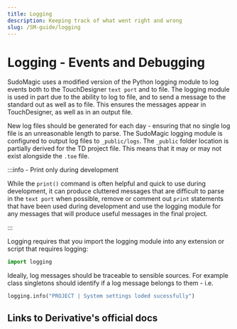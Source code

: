 ```yaml
---
title: Logging
description: Keeping track of what went right and wrong
slug: /SM-guide/logging
---
```


# Logging - Events and Debugging

SudoMagic uses a modified version of the Python logging module to log events both to the TouchDesigner `text port` and to file. The logging module is used in part due to the ability to log to file, and to send a message to the standard out as well as to file. This ensures the messages appear in TouchDesigner, as well as in an output file. 

New log files should be generated for each day - ensuring that no single log file is an unreasonable length to parse. The SudoMagic logging module is configured to output log files to `_public/logs`. The `_public` folder location is partially derived for the TD project file. This means that it may or may not exist alongside the `.toe` file.

:::info - Print only during development

While the ```print()``` command is often helpful and quick to use during development, it can produce cluttered messages that are difficult to parse in the `text port` when possible, remove or comment out `print` statements that have been used during development and use the logging module for any messages that will produce useful messages in the final project.

:::

Logging requires that you import the logging module into any extension or script that requires logging:

```python
import logging
```

Ideally, log messages should be traceable to sensible sources. For example class singletons should identify if a log message belongs to them - i.e. 

```python
logging.info("PROJECT | System settings loded sucessfully")
```



## Links to Derivative's official docs

<!-- links -->